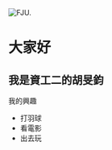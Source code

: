 <html>
  <head>
    <meta charset="utf-8">
    
  </head>
  <body>
    <img src="https://upload.wikimedia.org/wikipedia/zh/thumb/b/b8/Fu_Jen_Catholic_University_Seal.jpg/180px-Fu_Jen_Catholic_University_Seal.jpg" alt="FJU.">
    <h1>大家好</h1>
    <h2>我是資工二的胡旻鈞</h2>
     <p>我的興趣</p>
     <ul>
      <li>打羽球</li>
      <li>看電影</li>
      <li>出去玩</li>
    </div>
  </body>
</html>
